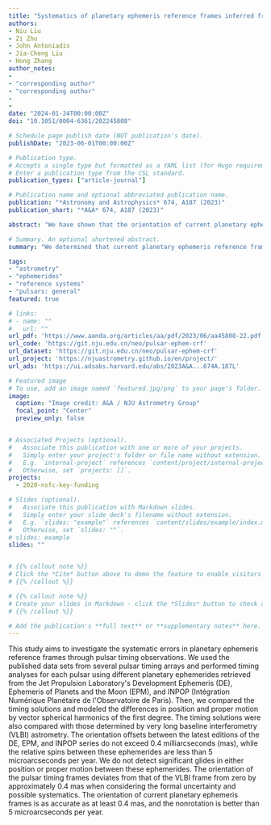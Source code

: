 ```yaml
---
title: "Systematics of planetary ephemeris reference frames inferred from pulsar timing astrometry"
authors:
- Niu Liu
- Zi Zhu
- John Antoniadis
- Jia-Cheng Liu
- Hong Zhang
author_notes:
- 
- "corresponding author"
- "corresponding author"
- 
- 
date: "2024-01-24T00:00:00Z"
doi: "10.1051/0004-6361/202245808"

# Schedule page publish date (NOT publication's date).
publishDate: "2023-06-01T00:00:00Z"

# Publication type.
# Accepts a single type but formatted as a YAML list (for Hugo requirements).
# Enter a publication type from the CSL standard.
publication_types: ["article-journal"]

# Publication name and optional abbreviated publication name.
publication: "*Astronomy and Astrophysics* 674, A187 (2023)"
publication_short: "*A&A* 674, A187 (2023)"

abstract: "We have shown that the orientation of current planetary ephemeris frames is as accurate as at least 0.4 mas, and the nonrotation is better than 5 microarcseconds per year."

# Summary. An optional shortened abstract.
summary: "We determined that current planetary ephemeris reference frames are aligned within 0.4 mas and non-rotating to better than 5 μas/yr."

tags:
- "astrometry" 
- "ephemerides" 
- "reference systems" 
- "pulsars: general"
featured: true

# links:
# - name: ""
#   url: ""
url_pdf: 'https://www.aanda.org/articles/aa/pdf/2023/06/aa45808-22.pdf'
url_code: 'https://git.nju.edu.cn/neo/pulsar-ephem-crf'
url_dataset: 'https://git.nju.edu.cn/neo/pulsar-ephem-crf'
url_project: 'https://njuastrometry.github.io/en/project/'
url_ads: 'https://ui.adsabs.harvard.edu/abs/2023A&A...674A.187L'

# Featured image
# To use, add an image named `featured.jpg/png` to your page's folder. 
image:
  caption: "Image credit: A&A / NJU Astrometry Group"
  focal_point: "Center"
  preview_only: false


# Associated Projects (optional).
#   Associate this publication with one or more of your projects.
#   Simply enter your project's folder or file name without extension.
#   E.g. `internal-project` references `content/project/internal-project/index.md`.
#   Otherwise, set `projects: []`.
projects: 
  - 2020-nsfc-key-funding

# Slides (optional).
#   Associate this publication with Markdown slides.
#   Simply enter your slide deck's filename without extension.
#   E.g. `slides: "example"` references `content/slides/example/index.md`.
#   Otherwise, set `slides: ""`.
# slides: example
slides: ""


# {{% callout note %}}
# Click the *Cite* button above to demo the feature to enable visitors to import publication metadata into their reference management software.
# {{% /callout %}}

# {{% callout note %}}
# Create your slides in Markdown - click the *Slides* button to check out the example.
# {{% /callout %}}

# Add the publication's **full text** or **supplementary notes** here. You can use rich formatting such as including [code, math, and images](https://docs.hugoblox.com/content/writing-markdown-latex/).
---
```


This study aims to investigate the systematic errors in planetary ephemeris reference frames through pulsar timing observations. We used the published data sets from several pulsar timing arrays and performed timing analyses for each pulsar using different planetary ephemerides retrieved from the Jet Propulsion Laboratory's Development Ephemeris (DE), Ephemeris of Planets and the Moon (EPM), and INPOP (Intégration Numérique Planétaire de l'Observatoire de Paris). Then, we compared the timing solutions and modeled the differences in position and proper motion by vector spherical harmonics of the first degree. The timing solutions were also compared with those determined by very long baseline interferometry (VLBI) astrometry. The orientation offsets between the latest editions of the DE, EPM, and INPOP series do not exceed 0.4 milliarcseconds (mas), while the relative spins between these ephemerides are less than 5 microarcseconds per year. We do not detect significant glides in either position or proper motion between these ephemerides. The orientation of the pulsar timing frames deviates from that of the VLBI frame from zero by approximately 0.4 mas when considering the formal uncertainty and possible systematics. The orientation of current planetary ephemeris frames is as accurate as at least 0.4 mas, and the nonrotation is better than 5 microarcseconds per year.